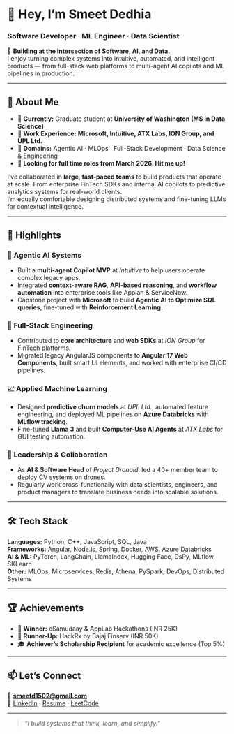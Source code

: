 # 👋 Hey, I’m **Smeet Dedhia**
### Software Developer · ML Engineer · Data Scientist  

🎯 **Building at the intersection of Software, AI, and Data.**  
I enjoy turning complex systems into intuitive, automated, and intelligent products — from full-stack web platforms to multi-agent AI copilots and ML pipelines in production.

---

## 💼 About Me  

- 🔹 **Currently:** Graduate student at **University of Washington (MS in Data Science)**  
- 🔹 **Work Experience:** **Microsoft, Intuitive, ATX Labs, ION Group, and UPL Ltd.**  
- 🔹 **Domains:** Agentic AI · MLOps · Full-Stack Development · Data Science & Engineering
- 💼 **Looking for full time roles from March 2026. Hit me up!**

I’ve collaborated in **large, fast-paced teams** to build products that operate at scale. From enterprise FinTech SDKs and internal AI copilots to predictive analytics systems for real-world clients.  
I’m equally comfortable designing distributed systems and fine-tuning LLMs for contextual intelligence.  

---

## 🧠 Highlights  

### 💬 Agentic AI Systems  
- Built a **multi-agent Copilot MVP** at *Intuitive* to help users operate complex legacy apps.  
- Integrated **context-aware RAG**, **API-based reasoning**, and **workflow automation** into enterprise tools like Appian & ServiceNow. 
- Capstone project with **Microsoft** to build **Agentic AI to Optimize SQL queries**, fine-tuned with **Reinforcement Learning**.

### 🧩 Full-Stack Engineering  
- Contributed to **core architecture** and **web SDKs** at *ION Group* for FinTech platforms.  
- Migrated legacy AngularJS components to **Angular 17 Web Components**, built smart UI elements, and worked with enterprise CI/CD pipelines.  

### 📈 Applied Machine Learning  
- Designed **predictive churn models** at *UPL Ltd.*, automated feature engineering, and deployed ML pipelines on **Azure Databricks** with **MLflow tracking**.  
- Fine-tuned **Llama 3** and built **Computer-Use AI Agents** at *ATX Labs* for GUI testing automation.  

### 🚀 Leadership & Collaboration  
- As **AI & Software Head** of *Project Dronaid*, led a 40+ member team to deploy CV systems on drones.  
- Regularly work cross-functionally with data scientists, engineers, and product managers to translate business needs into scalable solutions.  

---

## 🛠️ Tech Stack  

**Languages:** Python, C++, JavaScript, SQL, Java  
**Frameworks:** Angular, Node.js, Spring, Docker, AWS, Azure Databricks  
**AI & ML:** PyTorch, LangChain, LlamaIndex, Hugging Face, DsPy, MLflow, SKLearn  
**Other:** MLOps, Microservices, Redis, Athena, PySpark, DevOps, Distributed Systems  

---

## 🏆 Achievements  

- 🥇 **Winner:** eSamudaay & AppLab Hackathons (INR 25K)  
- 🥈 **Runner-Up:** HackRx by Bajaj Finserv (INR 50K)  
- 🎓 **Achiever’s Scholarship Recipient** for academic excellence (Top 5%)  

---

## 📫 Let’s Connect  

📧 **smeetd1502@gmail.com**  
🔗 [LinkedIn](https://www.linkedin.com/in/smeet-dedhia-9b430621b/) · [Resume](https://drive.google.com/file/d/11JuDkQApZ_iwDlZngauKeHsl0vN9I1H-/view?usp=share_link) · [LeetCode](https://leetcode.com/u/smeetd1502/)  

---

> _“I build systems that think, learn, and simplify.”_
